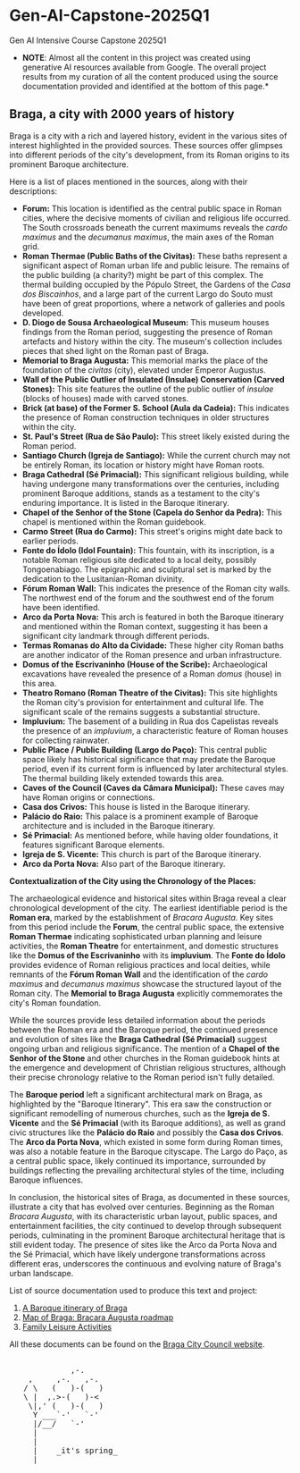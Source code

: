 # Gen-AI-Capstone-2025Q1

Gen AI Intensive Course Capstone 2025Q1

- **NOTE**: Almost all the content in this project was created using generative AI resources available from Google. The overall project results from my curation of all the content produced using the source documentation provided and identified at the bottom of this page.\*

## Braga, a city with 2000 years of history

Braga is a city with a rich and layered history, evident in the various sites of interest highlighted in the provided sources. These sources offer glimpses into different periods of the city's development, from its Roman origins to its prominent Baroque architecture.

Here is a list of places mentioned in the sources, along with their descriptions:

- **Forum:** This location is identified as the central public space in Roman cities, where the decisive moments of civilian and religious life occurred. The South crossroads beneath the current maximums reveals the _cardo maximus_ and the _decumanus maximus_, the main axes of the Roman grid.
- **Roman Thermae (Public Baths of the Civitas):** These baths represent a significant aspect of Roman urban life and public leisure. The remains of the public building (a charity?) might be part of this complex. The thermal building occupied by the Pópulo Street, the Gardens of the _Casa dos Biscainhos_, and a large part of the current Largo do Souto must have been of great proportions, where a network of galleries and pools developed.
- **D. Diogo de Sousa Archaeological Museum:** This museum houses findings from the Roman period, suggesting the presence of Roman artefacts and history within the city. The museum's collection includes pieces that shed light on the Roman past of Braga.
- **Memorial to Braga Augusta:** This memorial marks the place of the foundation of the _civitas_ (city), elevated under Emperor Augustus.
- **Wall of the Public Outlier of Insulated (Insulae) Conservation (Carved Stones):** This site features the outline of the public outlier of _insulae_ (blocks of houses) made with carved stones.
- **Brick (at base) of the Former S. School (Aula da Cadeia):** This indicates the presence of Roman construction techniques in older structures within the city.
- **St. Paul's Street (Rua de São Paulo):** This street likely existed during the Roman period.
- **Santiago Church (Igreja de Santiago):** While the current church may not be entirely Roman, its location or history might have Roman roots.
- **Braga Cathedral (Sé Primacial):** This significant religious building, while having undergone many transformations over the centuries, including prominent Baroque additions, stands as a testament to the city's enduring importance. It is listed in the Baroque itinerary.
- **Chapel of the Senhor of the Stone (Capela do Senhor da Pedra):** This chapel is mentioned within the Roman guidebook.
- **Carmo Street (Rua do Carmo):** This street's origins might date back to earlier periods.
- **Fonte do Ídolo (Idol Fountain):** This fountain, with its inscription, is a notable Roman religious site dedicated to a local deity, possibly Tongoenabiago. The epigraphic and sculptural set is marked by the dedication to the Lusitanian-Roman divinity.
- **Fórum Roman Wall:** This indicates the presence of the Roman city walls. The northwest end of the forum and the southwest end of the forum have been identified.
- **Arco da Porta Nova:** This arch is featured in both the Baroque itinerary and mentioned within the Roman context, suggesting it has been a significant city landmark through different periods.
- **Termas Romanas do Alto da Cividade:** These higher city Roman baths are another indicator of the Roman presence and urban infrastructure.
- **Domus of the Escrivaninho (House of the Scribe):** Archaeological excavations have revealed the presence of a Roman _domus_ (house) in this area.
- **Theatro Romano (Roman Theatre of the Civitas):** This site highlights the Roman city's provision for entertainment and cultural life. The significant scale of the remains suggests a substantial structure.
- **Impluvium:** The basement of a building in Rua dos Capelistas reveals the presence of an _impluvium_, a characteristic feature of Roman houses for collecting rainwater.
- **Public Place / Public Building (Largo do Paço):** This central public space likely has historical significance that may predate the Baroque period, even if its current form is influenced by later architectural styles. The thermal building likely extended towards this area.
- **Caves of the Council (Caves da Câmara Municipal):** These caves may have Roman origins or connections.
- **Casa dos Crivos:** This house is listed in the Baroque itinerary.
- **Palácio do Raio:** This palace is a prominent example of Baroque architecture and is included in the Baroque itinerary.
- **Sé Primacial:** As mentioned before, while having older foundations, it features significant Baroque elements.
- **Igreja de S. Vicente:** This church is part of the Baroque itinerary.
- **Arco da Porta Nova:** Also part of the Baroque itinerary.

**Contextualization of the City using the Chronology of the Places:**

The archaeological evidence and historical sites within Braga reveal a clear chronological development of the city. The earliest identifiable period is the **Roman era**, marked by the establishment of _Bracara Augusta_. Key sites from this period include the **Forum**, the central public space, the extensive **Roman Thermae** indicating sophisticated urban planning and leisure activities, the **Roman Theatre** for entertainment, and domestic structures like the **Domus of the Escrivaninho** with its **impluvium**. The **Fonte do Ídolo** provides evidence of Roman religious practices and local deities, while remnants of the **Fórum Roman Wall** and the identification of the _cardo maximus_ and _decumanus maximus_ showcase the structured layout of the Roman city. The **Memorial to Braga Augusta** explicitly commemorates the city's Roman foundation.

While the sources provide less detailed information about the periods between the Roman era and the Baroque period, the continued presence and evolution of sites like the **Braga Cathedral (Sé Primacial)** suggest ongoing urban and religious significance. The mention of a **Chapel of the Senhor of the Stone** and other churches in the Roman guidebook hints at the emergence and development of Christian religious structures, although their precise chronology relative to the Roman period isn't fully detailed.

The **Baroque period** left a significant architectural mark on Braga, as highlighted by the "Baroque Itinerary". This era saw the construction or significant remodelling of numerous churches, such as the **Igreja de S. Vicente** and the **Sé Primacial** (with its Baroque additions), as well as grand civic structures like the **Palácio do Raio** and possibly the **Casa dos Crivos**. The **Arco da Porta Nova**, which existed in some form during Roman times, was also a notable feature in the Baroque cityscape. The Largo do Paço, as a central public space, likely continued its importance, surrounded by buildings reflecting the prevailing architectural styles of the time, including Baroque influences.

In conclusion, the historical sites of Braga, as documented in these sources, illustrate a city that has evolved over centuries. Beginning as the Roman _Bracara Augusta_, with its characteristic urban layout, public spaces, and entertainment facilities, the city continued to develop through subsequent periods, culminating in the prominent Baroque architectural heritage that is still evident today. The presence of sites like the Arco da Porta Nova and the Sé Primacial, which have likely undergone transformations across different eras, underscores the continuous and evolving nature of Braga's urban landscape.

List of source documentation used to produce this text and project:

1. [A Baroque itinerary of Braga](./used-docs/Roteiro_Barroco_Ingles_PR.pdf)
2. [Map of Braga: Bracara Augusta roadmap](./used-docs/romano_fr_en.pdf)
3. [Family Leisure Activities](./used-docs/Family_Leisure_Activities.pdf)

All these documents can be found on the [Braga City Council website](https://www.cm-braga.pt/en/1401/conhecer/historia-e-patrimonio/mapas-e-roteiros).

<pre>  
             ,-.  
    ,     ,-.   ,-.  
   / \   (   )-(   )  
   \ |  ,.>-(   )-<  
    \|,' (   )-(   )  
     Y ___`-'   `-'  
     |/__/   `-'  
     |  
     |  
     |    _it's spring_  
  ___|_____________  
</pre>
